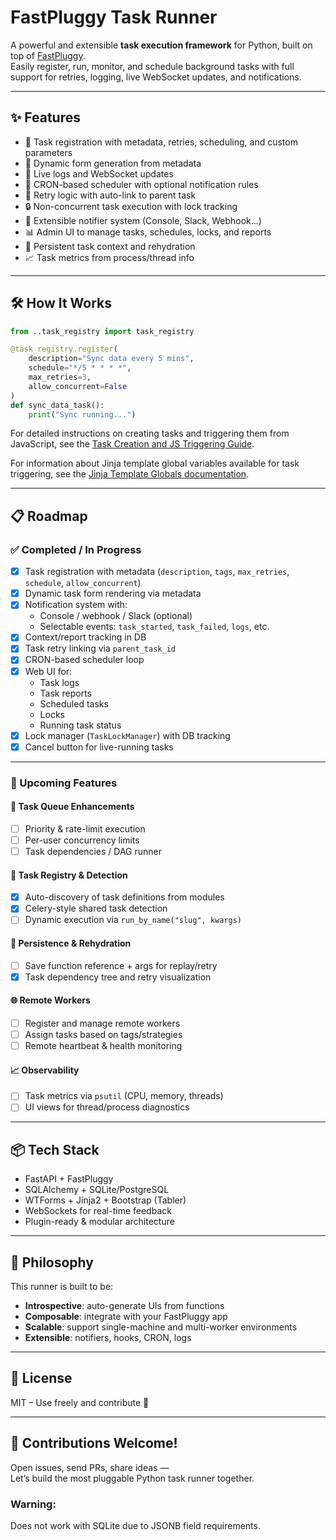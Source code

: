 # FastPluggy Task Runner

A powerful and extensible **task execution framework** for Python, built on top of [FastPluggy](https://fastpluggy.xyz).  
Easily register, run, monitor, and schedule background tasks with full support for retries, logging, live WebSocket updates, and notifications.

---

## ✨ Features

- 🔧 Task registration with metadata, retries, scheduling, and custom parameters
- 🧠 Dynamic form generation from metadata
- 📡 Live logs and WebSocket updates
- 📅 CRON-based scheduler with optional notification rules
- 🔁 Retry logic with auto-link to parent task
- 🔒 Non-concurrent task execution with lock tracking
- 🧩 Extensible notifier system (Console, Slack, Webhook...)
- 📊 Admin UI to manage tasks, schedules, locks, and reports
- 💾 Persistent task context and rehydration
- 📈 Task metrics from process/thread info

---

## 🛠️ How It Works

```python
from ..task_registry import task_registry

@task_registry.register(
    description="Sync data every 5 mins",
    schedule="*/5 * * * *",
    max_retries=3,
    allow_concurrent=False
)
def sync_data_task():
    print("Sync running...")
```

For detailed instructions on creating tasks and triggering them from JavaScript, see the [Task Creation and JS Triggering Guide](docs/task_creation_and_js_triggering.md).

For information about Jinja template global variables available for task triggering, see the [Jinja Template Globals documentation](docs/jinja_template_globals.md).

---

## 📋 Roadmap

### ✅ Completed / In Progress

- [x] Task registration with metadata (`description`, `tags`, `max_retries`, `schedule`, `allow_concurrent`)
- [x] Dynamic task form rendering via metadata
- [x] Notification system with:
  - Console / webhook / Slack (optional)
  - Selectable events: `task_started`, `task_failed`, `logs`, etc.
- [x] Context/report tracking in DB
- [x] Task retry linking via `parent_task_id`
- [x] CRON-based scheduler loop
- [x] Web UI for:
  - Task logs
  - Task reports
  - Scheduled tasks
  - Locks
  - Running task status
- [x] Lock manager (`TaskLockManager`) with DB tracking
- [x] Cancel button for live-running tasks

---

### 📌 Upcoming Features

#### 🔁 Task Queue Enhancements
- [ ] Priority & rate-limit execution
- [ ] Per-user concurrency limits
- [ ] Task dependencies / DAG runner

#### 🧠 Task Registry & Detection
- [x] Auto-discovery of task definitions from modules
- [x] Celery-style shared task detection
- [ ] Dynamic execution via `run_by_name("slug", kwargs)`

#### 💾 Persistence & Rehydration
- [ ] Save function reference + args for replay/retry
- [x] Task dependency tree and retry visualization

#### 🌐 Remote Workers
- [ ] Register and manage remote workers
- [ ] Assign tasks based on tags/strategies
- [ ] Remote heartbeat & health monitoring

#### 📈 Observability
- [ ] Task metrics via `psutil` (CPU, memory, threads)
- [ ] UI views for thread/process diagnostics

---

## 📦 Tech Stack

- FastAPI + FastPluggy
- SQLAlchemy + SQLite/PostgreSQL
- WTForms + Jinja2 + Bootstrap (Tabler)
- WebSockets for real-time feedback
- Plugin-ready & modular architecture

---

## 🧠 Philosophy

This runner is built to be:

- **Introspective**: auto-generate UIs from functions
- **Composable**: integrate with your FastPluggy app
- **Scalable**: support single-machine and multi-worker environments
- **Extensible**: notifiers, hooks, CRON, logs

---

## 📎 License

MIT – Use freely and contribute 💙

---

## 🚀 Contributions Welcome!

Open issues, send PRs, share ideas —  
Let’s build the most pluggable Python task runner together.

### Warning:
Does not work with SQLite due to JSONB field requirements.